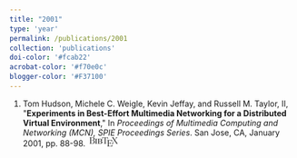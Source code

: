 ```yaml
---
title: "2001"
type: 'year'
permalink: /publications/2001
collection: 'publications'
doi-color: '#fcab22'
acrobat-color: '#f70e0c'
blogger-color: '#F37100'
---
```

1. Tom Hudson, Michele C. Weigle, Kevin Jeffay, and Russell M. Taylor, II, "**Experiments in Best-Effort Multimedia Networking for a Distributed Virtual Environment**," In *Proceedings of Multimedia Computing and Networking                  (MCN), SPIE Proceedings Series*. San Jose, CA, January 2001, pp. 88-98. <a href='http://dx.doi.org/10.1117/12.410916' target='_blank'><i class='ai ai-fw ai-doi' style='color: {{ page.doi-color }}'></i></a> <a href='http://www.cs.unc.edu/~jeffay/papers/MMCN-01.pdf' target='_blank'><i class='fas fa-solid fa-file-pdf' style='color: {{ page.acrobat-color }}'></i></a> &nbsp;<a href='/publications/bibtex#hudson-mcn01' target='_blank' class='btn btn--mcwbibtex'><img src='../images/BibTeX_logo-16px-high.png'/></a>
